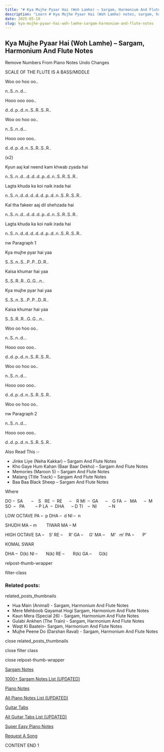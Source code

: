 ```yaml
---
title: "# Kya Mujhe Pyaar Hai (Woh Lamhe) – Sargam, Harmonium And Flute Notes"
description: "Learn # Kya Mujhe Pyaar Hai (Woh Lamhe) notes, sargam, harmonium notations and flute notes. Easy step-by-step tutorial for beginners."
date: 2025-05-19
slug: kya-mujhe-pyaar-hai-woh-lamhe-sargam-harmonium-and-flute-notes
---
```


## Kya Mujhe Pyaar Hai (Woh Lamhe) – Sargam, Harmonium And Flute Notes

Remove Numbers From Piano Notes
Undo Changes

SCALE OF THE FLUTE IS A BASS/MIDDLE

Woo oo hoo oo..

n..S..n..d…

Hooo ooo ooo..

d..d..p..d..n..S..R..S..R..

Woo oo hoo oo..

n..S..n..d…

Hooo ooo ooo..

d..d..p..d..n..S..R..S..R..

(x2)

Kyun aaj kal neend kam khwab zyada hai

n..S..n..d…d..d..d..p..d..n..S..R..S..R..

Lagta khuda ka koi naik irada hai

n..S..n..d..d..d..d..d..p..d..n..S..R..S..R..

Kal tha fakeer aaj dil shehzada hai

n..S..n..d…d..d..d..p..d..n..S..R..S..R..

Lagta khuda ka koi naik irada hai

n..S..n..d..d..d..d..d..p..d..n..S..R..S..R..

nw Paragraph 1

Kya mujhe pyar hai yaa

S..S..n..S…P..P…D..R..

Kaisa khumar hai yaa

S..S..R..R…G..G…n..

Kya mujhe pyar hai yaa

S..S..n..S…P..P…D..R..

Kaisa khumar hai yaa

S..S..R..R…G..G…n..

Woo oo hoo oo..

n..S..n..d…

Hooo ooo ooo..

d..d..p..d..n..S..R..S..R..

Woo oo hoo oo..

n..S..n..d…

Hooo ooo ooo..

d..d..p..d..n..S..R..S..R..

Woo oo hoo oo..

nw Paragraph 2

n..S..n..d…

Hooo ooo ooo..

d..d..p..d..n..S..R..S..R..

Also Read This :-

* Jinke Liye (Neha Kakkar) – Sargam And Flute Notes
* Kho Gaye Hum Kahan (Baar Baar Dekho) – Sargam And Flute Notes
* Memories (Maroon 5) – Sargam And Flute Notes
* Malang (Title Track) – Sargam And Flute Notes
* Baa Baa Black Sheep – Sargam And Flute Notes

Where

DO –  SA       –    S  
RE  –  RE      –    R
MI  –  GA      –    G
FA  –   MA      –  M
SO  –   PA         – P
LA  –  DHA      – D
TI    –  NI          – N

LOW OCTAVE
PA –  p
DHA –  d
NI –  n

SHUDH MA – m        TIWAR MA – M

HIGH OCTAVE
SA –    S’
RE –     R’
GA –     G’
MA –     M’   m’
PA –       P’

KOMAL SWAR

DHA –  D(k)
NI –       N(k)
RE –       R(k)
GA –      G(k)

relpost-thumb-wrapper

filter-class

### Related posts:

related_posts_thumbnails

* Hua Main (Animal) - Sargam, Harmonium And Flute Notes
* Mere Mehboob Qayamat Hogi Sargam, Harmonium And Flute Notes
* Kaun Mera (Special 26) - Sargam, Harmonium And Flute Notes
* Gulabi Ankhen (The Train) - Sargam, Harmonium And Flute Notes
* Waqt Ki Baatein- Sargam, Harmonium And Flute Notes
* Mujhe Peene Do (Darshan Raval) - Sargam, Harmonium And Flute Notes

close related_posts_thumbnails

close filter class

close relpost-thumb-wrapper

[Sargam Notes](https://www.notationsworld.com/sargam-notes.html)

[1000+ Sargam Notes List (UPDATED)](https://www.notationsworld.com/all-songs-list-sargam-notes.html)

[Piano Notes](https://www.notationsworld.com/piano-notes.html)

[All Piano Notes List (UPDATED)](https://www.notationsworld.com/all-songs-list-piano-notes.html)

[Guitar Tabs](https://www.notationsworld.com/guitar-tabs.html)

[All Guitar Tabs List (UPDATED)](https://www.notationsworld.com/all-songs-list-guitar-tabs.html)

[Super Easy Piano Notes](https://studywall.in/)

[Request A Song](https://www.notationsworld.com/request-a-song.html)

CONTENT END 1

